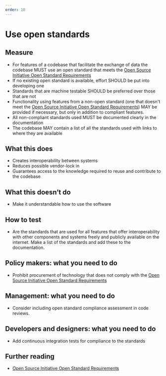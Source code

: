 ```yaml
---
order: 10
---
```


# Use open standards

## Measure

* For features of a codebase that facilitate the exchange of data the codebase MUST use an open standard that meets the [Open Source Initiative Open Standard Requirements](https://opensource.org/osr)
* If no existing open standard is available, effort SHOULD be put into developing one
* Standards that are machine testable SHOULD be preferred over those that are not
* Functionality using features from a non-open standard (one that doesn't meet the [Open Source Initiative Open Standard Requirements](https://opensource.org/osr)) MAY be provided if necessary, but only in addition to compliant features.
* All non-compliant standards used MUST be documented clearly in the documentation
* The codebase MAY contain a list of all the standards used with links to where they are available

## What this does

* Creates interoperability between systems
* Reduces possible vendor-lock in
* Guarantees access to the knowledge required to reuse and contribute to the codebase

## What this doesn’t do

* Make it understandable how to use the software

## How to test

* Are the standards that are used for all features that offer interoperability with other components and systems freely and publicly available on the internet. Make a list of the standards and add these to the documentation.

## Policy makers: what you need to do

* Prohibit procurement of technology that does not comply with the [Open Source Initiative Open Standard Requirements](https://opensource.org/osr)

## Management: what you need to do

* Consider including open standard compliance assessment in code reviews.

## Developers and designers: what you need to do

* Add continuous integration tests for compliance to the standards

## Further reading

* [Open Source Initiative Open Standard Requirements](https://opensource.org/osr)
